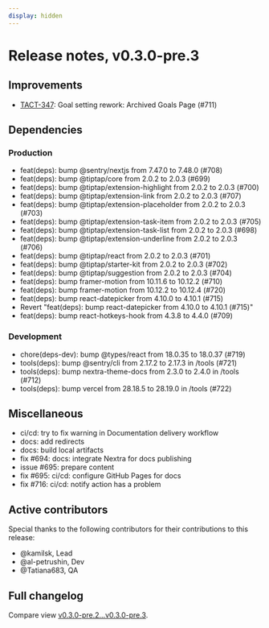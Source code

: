 ```yaml
---
display: hidden
---
```


# Release notes, v0.3.0-pre.3

## Improvements

- [TACT-347](https://linear.app/tact/issue/TACT-347/goal-setting-rework-archived-goals-page): Goal setting rework: Archived Goals Page (#711)

## Dependencies

### Production

- feat(deps): bump @sentry/nextjs from 7.47.0 to 7.48.0 (#708)
- feat(deps): bump @tiptap/core from 2.0.2 to 2.0.3 (#699)
- feat(deps): bump @tiptap/extension-highlight from 2.0.2 to 2.0.3 (#700)
- feat(deps): bump @tiptap/extension-link from 2.0.2 to 2.0.3 (#707)
- feat(deps): bump @tiptap/extension-placeholder from 2.0.2 to 2.0.3 (#703)
- feat(deps): bump @tiptap/extension-task-item from 2.0.2 to 2.0.3 (#705)
- feat(deps): bump @tiptap/extension-task-list from 2.0.2 to 2.0.3 (#698)
- feat(deps): bump @tiptap/extension-underline from 2.0.2 to 2.0.3 (#706)
- feat(deps): bump @tiptap/react from 2.0.2 to 2.0.3 (#701)
- feat(deps): bump @tiptap/starter-kit from 2.0.2 to 2.0.3 (#702)
- feat(deps): bump @tiptap/suggestion from 2.0.2 to 2.0.3 (#704)
- feat(deps): bump framer-motion from 10.11.6 to 10.12.2 (#710)
- feat(deps): bump framer-motion from 10.12.2 to 10.12.4 (#720)
- feat(deps): bump react-datepicker from 4.10.0 to 4.10.1 (#715)
- Revert "feat(deps): bump react-datepicker from 4.10.0 to 4.10.1 (#715)"
- feat(deps): bump react-hotkeys-hook from 4.3.8 to 4.4.0 (#709)

### Development

- chore(deps-dev): bump @types/react from 18.0.35 to 18.0.37 (#719)
- tools(deps): bump @sentry/cli from 2.17.2 to 2.17.3 in /tools (#721)
- tools(deps): bump nextra-theme-docs from 2.3.0 to 2.4.0 in /tools (#712)
- tools(deps): bump vercel from 28.18.5 to 28.19.0 in /tools (#722)

## Miscellaneous

- ci/cd: try to fix warning in Documentation delivery workflow
- docs: add redirects
- docs: build local artifacts
- fix #694: docs: integrate Nextra for docs publishing
- issue #695: prepare content
- fix #695: ci/cd: configure GitHub Pages for docs
- fix #716: ci/cd: notify action has a problem

## Active contributors

Special thanks to the following contributors for their contributions to this release:
- @kamilsk, Lead
- @al-petrushin, Dev
- @Tatiana683, QA

## Full changelog

Compare view [v0.3.0-pre.2...v0.3.0-pre.3](https://github.com/tact-app/web/compare/v0.3.0-pre.2...v0.3.0-pre.3).
